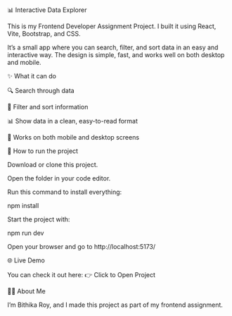 📊 Interactive Data Explorer

This is my Frontend Developer Assignment Project.
I built it using React, Vite, Bootstrap, and CSS.

It’s a small app where you can search, filter, and sort data in an easy and interactive way. The design is simple, fast, and works well on both desktop and mobile.

✨ What it can do

🔍 Search through data

📂 Filter and sort information

📊 Show data in a clean, easy-to-read format

📱 Works on both mobile and desktop screens

🚀 How to run the project

Download or clone this project.

Open the folder in your code editor.

Run this command to install everything:

npm install


Start the project with:

npm run dev


Open your browser and go to http://localhost:5173/

🌐 Live Demo

You can check it out here:
👉 Click to Open Project

👩‍💻 About Me

I’m Bithika Roy, and I made this project as part of my frontend assignment.